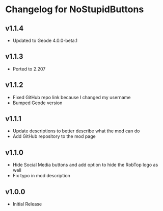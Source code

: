 # Changelog for NoStupidButtons

## v1.1.4
- Updated to Geode 4.0.0-beta.1
  
## v1.1.3
- Ported to 2.207

## v1.1.2
- Fixed <cb>GitHub repo</c> link <cy>because I changed my username</c>
- Bumped <cj>Geode version</c>

## v1.1.1
- Update <cb>descriptions</c> to better describe what the mod can do
- Add <cg>GitHub repository</c> to the mod page

## v1.1.0
- Hide <cy>Social Media</c> buttons and add option to hide the <co>RobTop</c> logo as well
- Fix <cr>typo</c> in mod description

## v1.0.0
- <cg>Initial Release</c>